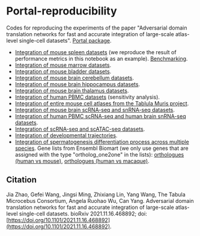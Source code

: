 # Portal-reproducibility
Codes for reproducing the experiments of the paper "Adversarial domain translation networks for fast and accurate integration of large-scale atlas-level single-cell datasets". [Portal package](https://github.com/YangLabHKUST/Portal).

+ [Integration of mouse spleen datasets](https://htmlpreview.github.io/?https://github.com/jiazhao97/Portal-reproducibility/blob/main/Reproduce-Spleen.html) (we reproduce the result of performance metrics in this notebook as an example). [Benchmarking](https://htmlpreview.github.io/?https://github.com/jiazhao97/Portal-reproducibility/blob/main/Benchmarking-Spleen.html).  
+ [Integration of mouse marrow datasets](https://htmlpreview.github.io/?https://github.com/jiazhao97/Portal-reproducibility/blob/main/Reproduce-Marrow.html).
+ [Integration of mouse bladder datasets](https://htmlpreview.github.io/?https://github.com/jiazhao97/Portal-reproducibility/blob/main/Reproduce-Bladder.html).
+ [Integration of mouse brain cerebellum datasets](https://htmlpreview.github.io/?https://github.com/jiazhao97/Portal-reproducibility/blob/main/Reproduce-MouseBrain-CB.html).
+ [Integration of mouse brain hippocampus datasets](https://htmlpreview.github.io/?https://github.com/jiazhao97/Portal-reproducibility/blob/main/Reproduce-MouseBrain-HC.html).
+ [Integration of mouse brain thalamus datasets](https://htmlpreview.github.io/?https://github.com/jiazhao97/Portal-reproducibility/blob/main/Reproduce-MouseBrain-TH.html).
+ [Integration of human PBMC datasets](https://htmlpreview.github.io/?https://github.com/jiazhao97/Portal-reproducibility/blob/main/Reproduce-sensitivity.html) (sensitivity analysis).
+ [Integration of entire mouse cell atlases from the Tablula Muris project](https://htmlpreview.github.io/?https://github.com/jiazhao97/Portal-reproducibility/blob/main/Reproduce-TabulaMuris-full.html).
+ [Integration of mouse brain scRNA-seq and snRNA-seq datasets](https://htmlpreview.github.io/?https://github.com/jiazhao97/Portal-reproducibility/blob/main/Reproduce-MouseBrain-CellNuclei.html).
+ [Integration of human PBMC scRNA-seq and human brain snRNA-seq datasets](https://htmlpreview.github.io/?https://github.com/jiazhao97/Portal-reproducibility/blob/main/Reproduce-BloodCell-BrainNuclei.html).
+ [Integration of scRNA-seq and scATAC-seq datasets](https://htmlpreview.github.io/?https://github.com/jiazhao97/Portal-reproducibility/blob/main/Reproduce-PBMC-ATACseq.html).
+ [Integration of developmental trajectories](https://htmlpreview.github.io/?https://github.com/jiazhao97/Portal-reproducibility/blob/main/Reproduce-trajectory.html).
+ [Integration of spermatogenesis differentiation process across multiple species](https://htmlpreview.github.io/?https://github.com/jiazhao97/Portal-reproducibility/blob/main/Reproduce-Spermatogenesis.html). Gene lists from Ensembl Biomart (we only use genes that are assigned with the type "ortholog_one2one" in the lists): [orthologues (human vs mouse)](https://github.com/jiazhao97/Portal-reproducibility/raw/main/orthologues_human_mouse.txt), [orthologues (human vs macaque)](https://github.com/jiazhao97/Portal-reproducibility/raw/main/orthologues_human_macaque.txt).

## Citation
Jia Zhao, Gefei Wang, Jingsi Ming, Zhixiang Lin, Yang Wang, The Tabula Microcebus Consortium, Angela Ruohao Wu, Can Yang. Adversarial domain translation networks for fast and accurate integration of large-scale atlas-level single-cell datasets. bioRxiv 2021.11.16.468892; doi: [https://doi.org/10.1101/2021.11.16.468892](https://doi.org/10.1101/2021.11.16.468892).
